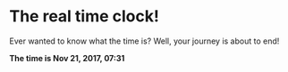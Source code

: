 # The real time clock!

Ever wanted to know what the time is? Well, your journey is about to end!

**The time is Nov 21, 2017, 07:31**